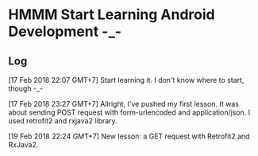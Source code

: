 # HMMM Start Learning Android Development -_-

## Log
[17 Feb 2018 22:07 GMT+7] Start learning it. I don't know where to start, though -_-

[17 Feb 2018 23:27 GMT+7] Allright, I've pushed my first lesson. It was about sending POST request with form-urlencoded and application/json. I used retrofit2 and rxjava2 library.

[19 Feb 2018 22:24 GMT+7] New lesson: a GET request with Retrofit2 and RxJava2.
